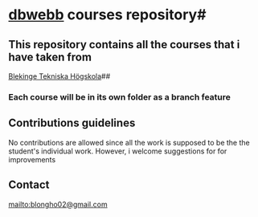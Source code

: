 # [dbwebb](https://dbwebb.se/utbildning) courses repository#

## This repository contains all the courses that i have taken from 
[Blekinge Tekniska Högskola](https://www.bth.se/)##

### Each course will be in its own folder as a branch feature ###

## Contributions guidelines ## 
No contributions are allowed since all the work is supposed to be the
the student's individual work. However, i welcome suggestions for
for improvements


## Contact ##
[mailto:blongho02@gmail.com](blongho[at]gmail.com)
